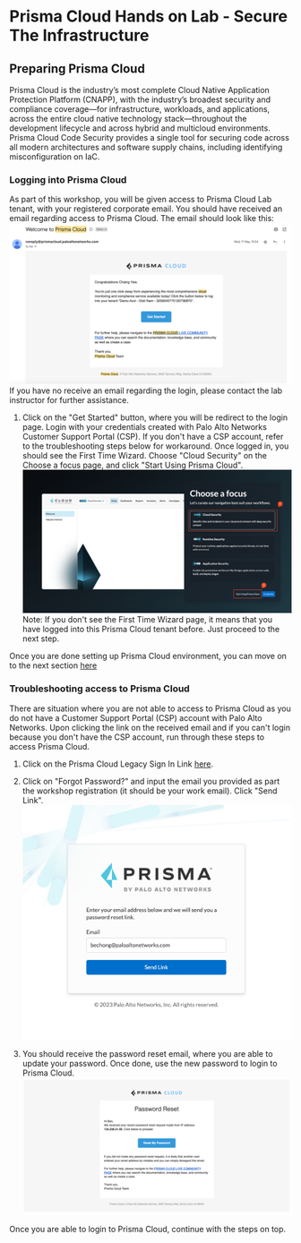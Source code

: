 # Prisma Cloud Hands on Lab - Secure The Infrastructure
## Preparing Prisma Cloud
Prisma Cloud is the industry’s most complete Cloud Native Application Protection Platform (CNAPP), with the industry’s broadest security and compliance coverage—for infrastructure, workloads, and applications, across the entire cloud native technology stack—throughout the development lifecycle and across hybrid and multicloud environments. Prisma Cloud Code Security provides a single tool for securing code across all modern architectures and software supply chains, including identifying misconfiguration on IaC.

### Logging into Prisma Cloud
As part of this workshop, you will be given access to Prisma Cloud Lab tenant, with your registered corporate email. You should have received an email regarding access to Prisma Cloud. The email should look like this:
![Alt Text](/resources/prisma-cloud-welcome-email.png?raw=true)
If you have no receive an email regarding the login, please contact the lab instructor for further assistance. 

1. Click on the "Get Started" button, where you will be redirect to the login page. Login with your credentials created with Palo Alto Networks Customer Support Portal (CSP). If you don't have a CSP account, refer to the troubleshooting steps below for workaround.
Once logged in, you should see the First Time Wizard. Choose "Cloud Security" on the Choose a focus page, and click "Start Using Prisma Cloud".
![Alt Text](/resources/pc-ftw-1.png?raw=true)
Note: If you don't see the First Time Wizard page, it means that you have logged into this Prisma Cloud tenant before. Just proceed to the next step.

Once you are done setting up Prisma Cloud environment, you can move on to the next section [here](/05-IaCScanning.md)


### Troubleshooting access to Prisma Cloud 
There are situation where you are not able to access to Prisma Cloud as you do not have a Customer Support Portal (CSP) account with Palo Alto Networks. Upon clicking the link on the received email and if you can't login because you don't have the CSP account, run through these steps to access Prisma Cloud. 

1. Click on the Prisma Cloud Legacy Sign In Link [here](https://app.sg.prismacloud.io/legacy/signin).

2. Click on "Forgot Password?" and input the email you provided as part the workshop registration (it should be your work email). Click "Send Link".
![alt text](/resources/pc-legacy-signin.png?raw=true)

3. You should receive the password reset email, where you are able to update your password. Once done, use the new password to login to Prisma Cloud.
![alt text](/resources/pc-reset-password.png?raw=true)

Once you are able to login to Prisma Cloud, continue with the steps on top.